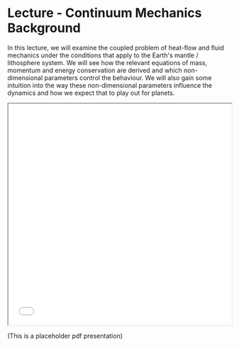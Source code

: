 # Lecture - Continuum Mechanics Background

In this lecture, we will examine the coupled problem of heat-flow and fluid mechanics under the conditions that apply to the Earth's mantle / lithosphere system. We will see how the relevant equations of mass, momentum and energy conservation are derived and which non-dimensional parameters control the behaviour. We will also gain some intuition into the way these non-dimensional parameters influence the dynamics and how we expect that to play out for planets.

<iframe src="../Figures/PDFs/PHYS3070_2_continuum_mechanics.pdf" width="100%" height="500px", allowfullscreen>
</iframe>

(This is a placeholder pdf presentation) 


<!-- 
A lecture can have some notes and a slideshow. 

<iframe src="../slideshows/example_slide_deck1.reveal.html" title="Slideshow" width=100%, height=500, allowfullscreen></iframe>

The embedding is via an `html iframe` that points to the built path (all the slides are rendered into the 
slideshows directory at the `root` level of the book)

```html
<iframe src="../slideshows/example_slide_deck1.reveal.html" title="Slideshow" width=100%, height=500, allowfullscreen></iframe>
```
-->


